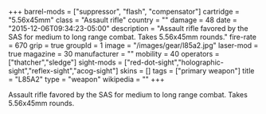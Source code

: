 +++
barrel-mods = ["suppressor", "flash", "compensator"]
cartridge = "5.56x45mm"
class = "Assault rifle"
country = ""
damage = 48
date = "2015-12-06T09:34:23-05:00"
description = "Assault rifle favored by the SAS for medium to long range combat. Takes 5.56x45mm rounds."
fire-rate = 670
grip = true
groupId = 1
image = "/images/gear/l85a2.jpg"
laser-mod = true
magazine = 30
manufacturer = ""
mobility = 40
operators = ["thatcher","sledge"]
sight-mods = ["red-dot-sight","holographic-sight","reflex-sight","acog-sight"]
skins = []
tags = ["primary weapon"]
title = "L85A2"
type = "weapon"
wikipedia = ""
+++

Assault rifle favored by the SAS for medium to long range combat. Takes 5.56x45mm rounds.
